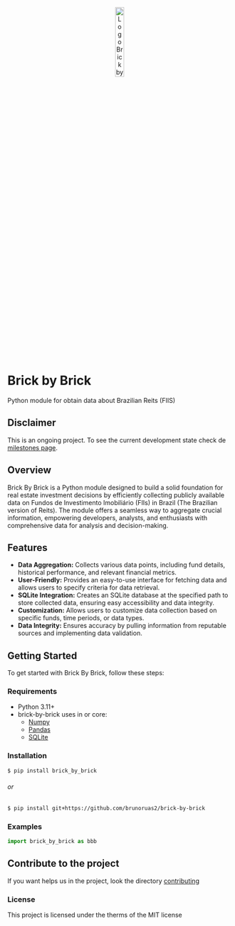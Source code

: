 <p align="center">
  <img src="https://github.com/brunoruas2/brick-by-brick/assets/16859514/3dc6e301-3ac8-4809-ad5e-ef62a83d9dff" alt="Logo Brick by Brick" width="20%">
</p>

# Brick by Brick
Python module for obtain data about Brazilian Reits (FIIS)

## Disclaimer
This is an ongoing project. To see the current development state check de [milestones page](https://github.com/brunoruas2/brick-by-brick/milestones?direction=asc&sort=title&state=open).

## Overview
Brick By Brick is a Python module designed to build a solid foundation for real estate investment decisions by efficiently collecting publicly available data on Fundos de Investimento Imobiliário (FIIs) in Brazil (The Brazilian version of Reits). The module offers a seamless way to aggregate crucial information, empowering developers, analysts, and enthusiasts with comprehensive data for analysis and decision-making.

## Features
- **Data Aggregation:** Collects various data points, including fund details, historical performance, and relevant financial metrics.
- **User-Friendly:** Provides an easy-to-use interface for fetching data and allows users to specify criteria for data retrieval.
- **SQLite Integration:** Creates an SQLite database at the specified path to store collected data, ensuring easy accessibility and data integrity.
- **Customization:** Allows users to customize data collection based on specific funds, time periods, or data types.
- **Data Integrity:** Ensures accuracy by pulling information from reputable sources and implementing data validation.

## Getting Started
To get started with Brick By Brick, follow these steps:

### Requirements
- Python 3.11+
- brick-by-brick uses in or core:
    - [Numpy](https://github.com/numpy/numpy)
    - [Pandas](https://github.com/pandas-dev/pandas)
    - [SQLite](https://github.com/sqlite/sqlite)
### Installation

```bash
$ pip install brick_by_brick
```

###### or

```bash
$ pip install git+https://github.com/brunoruas2/brick-by-brick
```

### Examples
```py
import brick_by_brick as bbb
```

## Contribute to the project
If you want helps us in the project, look the directory [contributing](contributing/en.md)

### License
This project is licensed under the therms of the MIT license
